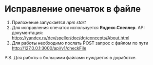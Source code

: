 # Исправление опечаток в файле

1. Приложение запускается *npm start*
2. Для исправления опечаток используется **Яндекс.Спеллер**. API документация: https://yandex.ru/dev/speller/doc/dg/concepts/About.html
3. Для работы необходимо послать POST запрос с файлом по пути http://127.0.0.1:3000/api/v1/checkFile

P.S. Для работы с большими файлами нуждается в доработке.

